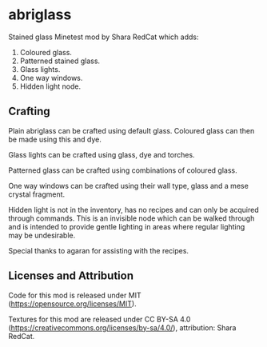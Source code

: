 abriglass
===

Stained glass Minetest mod by Shara RedCat which adds:

1. Coloured glass.
2. Patterned stained glass.
3. Glass lights.
4. One way windows. 
5. Hidden light node.


Crafting
---------

Plain abriglass can be crafted using default glass. Coloured glass can then be made using this and dye. 

Glass lights can be crafted using glass, dye and torches.

Patterned glass can be crafted using combinations of coloured glass.

One way windows can be crafted using their wall type, glass and a mese crystal fragment. 

Hidden light is not in the inventory, has no recipes and can only be acquired through commands. This is an invisible node which can be walked through and is intended to provide gentle lighting in areas where regular lighting may be undesirable. 

Special thanks to agaran for assisting with the recipes. 


Licenses and Attribution 
-----------------------

Code for this mod is released under MIT (https://opensource.org/licenses/MIT).

Textures for this mod are released under CC BY-SA 4.0 (https://creativecommons.org/licenses/by-sa/4.0/), attribution: Shara RedCat.
